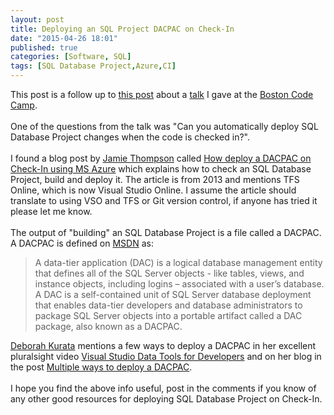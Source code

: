 ```yaml
---
layout: post
title: Deploying an SQL Project DACPAC on Check-In
date: "2015-04-26 18:01"
published: true
categories: [Software, SQL]
tags: [SQL Database Project,Azure,CI]
---
```


This post is a follow up to [this post]({{site.baseurl}}/software/sql/2015/03/30/SQL%20into%20Version%20Control%20-%20Talk%20Questions.html) about a [talk][d8c0da08] I gave at the [Boston Code Camp][41767920].
<br>
<br>
One of the questions from the talk was "Can you automatically deploy SQL Database Project changes when the code is checked in?".<br>
<br>
I found a blog post by [Jamie Thompson][635cee10] called [How deploy a DACPAC on Check-In using MS Azure][a62b5a4b] which explains how to check an SQL Database Project, build and deploy it. The article is from 2013 and mentions TFS Online, which is now Visual Studio Online.  I assume the article should translate to using VSO and TFS or Git version control, if anyone has tried it please let me know.
<br>
<br>
The output of "building" an SQL Database Project is a file called a DACPAC. A DACPAC is defined on [MSDN][85428d92] as:<br>


> A data-tier application (DAC) is a logical database management entity that defines all of the SQL Server objects - like tables, views, and instance objects, including logins – associated with a user’s database. A DAC is a self-contained unit of SQL Server database deployment that enables data-tier developers and database administrators to package SQL Server objects into a portable artifact called a DAC package, also known as a DACPAC.

[Deborah Kurata][d29d8ef1] mentions a few ways to deploy a DACPAC in her excellent pluralsight video [Visual Studio Data Tools for Developers][d1d719ba] and on her blog in the post [Multiple ways to deploy a DACPAC][15fc8902].
<br>
<br>
I hope you find the above info useful, post in the comments if you know of any other good resources for deploying SQL Database Project on Check-In.

  [d1d719ba]: http://www.pluralsight.com/courses/visual-studio-data-tools-developers "Deborah Kurata Pluralsight Video"
  [d29d8ef1]: https://twitter.com/@DeborahKurata "Deborah Kurata Twitter"
  [15fc8902]: http://blogs.msmvps.com/deborahk/deploying-a-dacpac/ "Deborah's Blog"
  [a62b5a4b]: http://sqlblog.com/blogs/jamie_thomson/archive/2013/01/27/continuous-deployment-of-ssdt-database-projects-to-windows-azure-using-team-foundation-service.aspx "Jamie Thomson's Blog"
  [41767920]: http://www.bostoncodecamp.com/ "Boston Code Camp"
  [d8c0da08]: http://www.bostoncodecamp.com/CC23/Sessions/Details/14225 "Boston Code Camp Talk"
  [635cee10]: https://twitter.com/jamiet "Jamie Thompson's Twitter"
  [85428d92]: https://msdn.microsoft.com/en-us/library/ee210546.aspx "Data-tier Applications"
